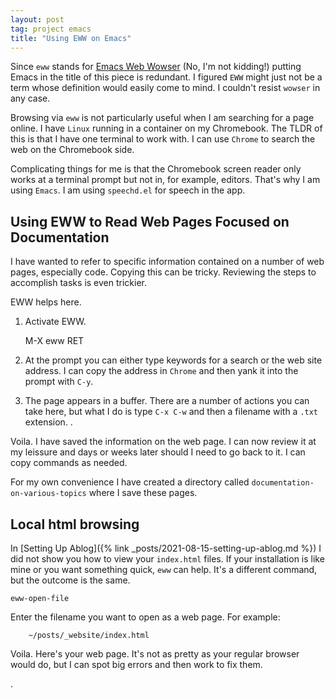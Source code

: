 ```yaml
---
layout: post
tag: project emacs
title: "Using EWW on Emacs"
---
```


Since `eww` stands for [Emacs Web Wowser][eww] (No, I'm not kidding!)
putting Emacs in the title of this piece is redundant. I figured `EWW`
might just not be a term whose definition would easily come to mind. I
couldn't resist `wowser` in any case.

Browsing via `eww` is not particularly useful when I am searching for
a page online. I have `Linux` running in a container on my Chromebook.
The TLDR of this is that I have one terminal to work with. I can use
`Chrome` to search the web on the Chromebook side.

Complicating things for me is that the Chromebook screen reader only
works at a terminal prompt but not in, for example, editors. That's
why I am using `Emacs`. I am using `speechd.el` for speech in the app.

## Using EWW to Read Web Pages Focused on Documentation ##

I have wanted to refer to specific information  contained on a number
of web pages, especially code. Copying this can be tricky. Reviewing
the steps to accomplish tasks is even trickier.

EWW helps here.

1. Activate EWW.

	M-X eww RET

2. At the prompt you can either type keywords for a search or the web
   site address. I can copy the address in `Chrome` and then yank it
   into the prompt with `C-y`.
   
3. The page appears in a buffer. There are a number of actions you can
   take here, but what I do is type `C-x C-w` and then a filename with a `.txt` extension. .

Voila. I have saved the information on the web page. I can now review
it at my leissure and days or weeks later should I need to go back to
it. I can copy commands as needed.

For my own convenience I have created a directory called
`documentation-on-various-topics` where I save these pages.

## Local html browsing ##

In [Setting Up Ablog]({% link _posts/2021-08-15-setting-up-ablog.md %}) I did not show
you how to view your `index.html` files. If your installation is like
mine or you want something quick, `eww` can help. It's a different
command, but the outcome is the same.

	eww-open-file

Enter the filename you want to open as a web page. For example:

		~/posts/_website/index.html

Voila. Here's your web page. It's not as pretty as your regular
	browser would do, but I can spot big errors and then work to fix them.



[eww]: https://www.gnu.org/software/emacs/manual/html_mono/eww.html
.
